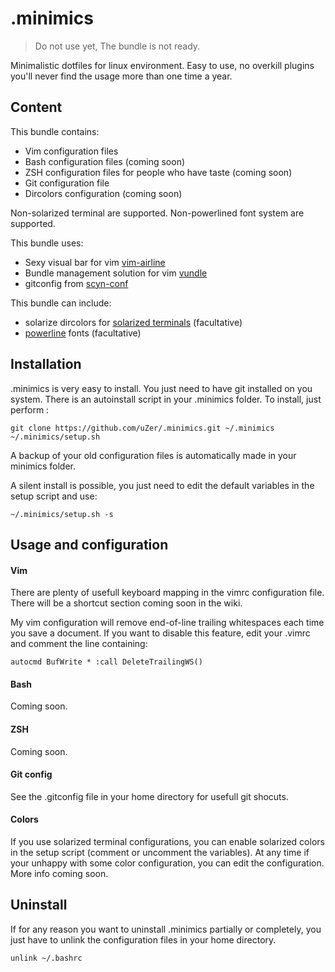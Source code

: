 .minimics
=========

> Do not use yet,
> The bundle is not ready.

Minimalistic dotfiles for linux environment.
Easy to use, no overkill plugins you'll never find the usage more than one time
a year.


## Content

This bundle contains:

+ Vim configuration files
+ Bash configuration files (coming soon)
+ ZSH configuration files for people who have taste (coming soon)
+ Git configuration file
+ Dircolors configuration (coming soon)

Non-solarized terminal are supported.
Non-powerlined font system are supported.

This bundle uses:
+ Sexy visual bar for vim [vim-airline](https://github.com/bling/vim-airline)
+ Bundle management solution for vim [vundle](https://github.com/gmarik/vundle)
+ gitconfig from [scyn-conf](https://github.com/scyn-conf/conf)

This bundle can include:
+  solarize dircolors for [solarized terminals]() (facultative)
+ [powerline](https://github.com/Lokaltog/powerline) fonts (facultative)


## Installation
.minimics is very easy to install. You just need to have git installed on you
system. There is an autoinstall script in your .minimics folder. To install,
just perform :

    git clone https://github.com/uZer/.minimics.git ~/.minimics
    ~/.minimics/setup.sh

A backup of your old configuration files is automatically made in your minimics
folder.

A silent install is possible, you just need to edit the default variables in the
setup script and use:

    ~/.minimics/setup.sh -s


## Usage and configuration

#### Vim
There are plenty of usefull keyboard mapping in the vimrc configuration file.
There will be a shortcut section coming soon in the wiki.

My vim configuration will remove end-of-line trailing whitespaces each time you
save a document. If you want to disable this feature, edit your .vimrc and
comment the line containing:

    autocmd BufWrite * :call DeleteTrailingWS()


#### Bash
Coming soon.

#### ZSH
Coming soon.

#### Git config
See the .gitconfig file in your home directory for usefull git shocuts.

#### Colors
If you use solarized terminal configurations, you can enable solarized colors in
the setup script (comment or uncomment the variables). At any time if your
unhappy with some color configuration, you can edit the configuration.
More info coming soon.

## Uninstall
If for any reason you want to uninstall .minimics partially or completely, you
just have to unlink the configuration files in your home directory.

    unlink ~/.bashrc

